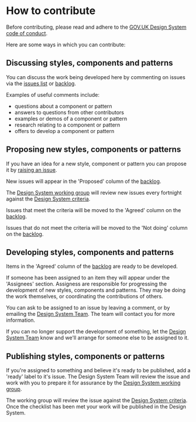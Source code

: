# How to contribute

Before contributing, please read and adhere to the [GOV.UK Design System code of conduct](CODE_OF_CONDUCT.md).

Here are some ways in which you can contribute:

## Discussing styles, components and patterns

You can discuss the work being developed here by commenting on issues via the [issues list](https://github.com/alphagov/govuk-design-system-backlog/issues) or [backlog](https://github.com/alphagov/govuk-design-system-backlog/projects/1).

Examples of useful comments include:

- questions about a component or pattern
- answers to questions from other contributors
- examples or demos of a component or pattern
- research relating to a component or pattern
- offers to develop a component or pattern


## Proposing new styles, components or patterns

If you have an idea for a new style, component or pattern you can propose it by [raising an issue](https://github.com/alphagov/govuk-design-system-backlog/issues/new).

New issues will appear in the 'Proposed' column of the [backlog](https://github.com/alphagov/govuk-design-system-backlog/projects/1).

The [Design System working group](WORKING_GROUP.MD) will review new issues every fortnight against the [Design System criteria](CRITERIA.md).

Issues that meet the criteria will be moved to the 'Agreed' column on the [backlog](https://github.com/alphagov/govuk-design-system-backlog/projects/1).

Issues that do not meet the criteria will be moved to the 'Not doing' column on the [backlog](https://github.com/alphagov/govuk-design-system-backlog/projects/1).


## Developing styles, components and patterns

Items in the 'Agreed' column of the [backlog](https://github.com/alphagov/govuk-design-system-backlog/projects/1) are ready to be developed.

If someone has been assigned to an item they will appear under the 'Assignees' section. Assigness are responsible for progressing the development of new styles, components and patterns. They may be doing the work themselves, or coordinating the contributions of others.

You can ask to be assigned to an issue by leaving a comment, or by emailing the [Design System Team](govuk-design-system-support@digital.cabinet-office.gov.uk). The team will contact you for more information.

If you can no longer support the development of something, let the [Design System Team](govuk-design-system-support@digital.cabinet-office.gov.uk) know and we'll arrange for someone else to be assigned to it.


## Publishing styles, components or patterns

If you're assigned to something and believe it's ready to be published, add a 'ready' label to it's issue. The Design System Team will review the issue and work with you to prepare it for assurance by the [Design System working group](WORKING_GROUP.md).

The working group will review the issue against the [Design System criteria](CRITERIA.md). Once the checklist has been met your work will be published in the Design System.


